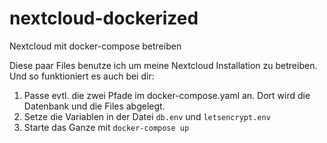 # nextcloud-dockerized
Nextcloud mit docker-compose betreiben

Diese paar Files benutze ich um meine Nextcloud Installation zu betreiben. Und so funktioniert es auch bei dir:

1. Passe evtl. die zwei Pfade im docker-compose.yaml an. Dort wird die Datenbank und die Files abgelegt.
2. Setze die Variablen in der Datei `db.env` und `letsencrypt.env`
3. Starte das Ganze mit `docker-compose up`

